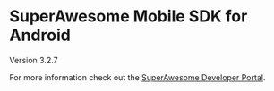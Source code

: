 SuperAwesome Mobile SDK for Android
===================================

Version 3.2.7

For more information check out the [SuperAwesome Developer Portal](http://developers.superawesome.tv/docs/androidsdk).
